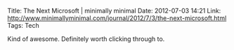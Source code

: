 Title: The Next Microsoft | minimally minimal
Date: 2012-07-03 14:21
Link: http://www.minimallyminimal.com/journal/2012/7/3/the-next-microsoft.html
Tags: Tech

Kind of awesome. Definitely worth clicking through to.
